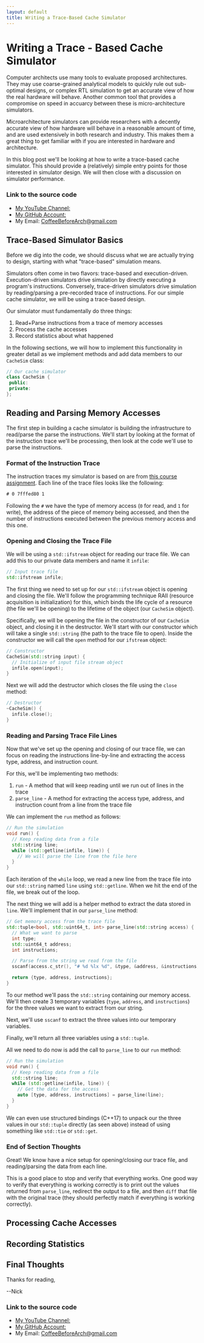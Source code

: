 ```yaml
---
layout: default
title: Writing a Trace-Based Cache Simulator
---
```


# Writing a Trace - Based Cache Simulator

Computer architects use many tools to evaluate proposed architectures. They may use coarse-grained analytical models to quickly rule out sub-optimal designs, or complex RTL simulation to get an accurate view of how the real hardware will behave. Another common tool that provides a compromise on speed in accuarcy between these is micro-architecture simulators.

Microarchitecture simulators can provide researchers with a decently accurate view of how hardware will behave in a reasonable amount of time, and are used extensively in both research and industry. This makes them a great thing to get familiar with if you are interested in hardware and architecture.

In this blog post we'll be looking at how to write a trace-based cache simulator. This should provide a (relatively) simple entry points for those interested in simulator design. We will then close with a discussion on simulator performance.

### Link to the source code

- [My YouTube Channel: ](https://www.youtube.com/channel/UCsi5-meDM5Q5NE93n_Ya7GA?view_as=subscriber)
- [My GitHub Account: ](https://github.com/CoffeeBeforeArch)
- My Email: CoffeeBeforeArch@gmail.com

## Trace-Based Simulator Basics

Before we dig into the code, we should discuss what we are actually trying to design, starting with what "trace-based" simulation means.

Simulators often come in two flavors: trace-based and execution-driven. Execution-driven simulators drive simulation by directly executing a program's instructions. Conversely, trace-driven simulators drive simulation by reading/parsing a pre-recorded trace of instructions. For our simple cache simulator, we will be using a trace-based design.

Our simulator must fundamentally do three things:

1. Read+Parse instructions from a trace of memory accesses
2. Process the cache accesses
3. Record statistics about what happened

In the following sections, we will how to implement this functionality in greater detail as we implement methods and add data members to our `CacheSim` class:

```cpp
// Our cache simulator
class CacheSim {
 public:
 private:
};
```

## Reading and Parsing Memory Accesses

The first step in building a cache simulator is building the infrastructure to read/parse the parse the instructions. We'll start by looking at the format of the instruction trace we'll be processing, then look at the code we'll use to parse the instructions.

### Format of the Instruction Trace

The instruction traces my simulator is based on are from [this course assignment](https://occs.oberlin.edu/~ctaylor/classes/210SP13/cache.html). Each line of the trace files looks like the following:

```txt
# 0 7fffed80 1
```

Following the `#` we have the type of memory access (`0` for read, and `1` for write), the address of the piece of memory being accessed, and then the number of instructions executed between the previous memory access and this one.

### Opening and Closing the Trace File

We will be using a `std::ifstream` object for reading our trace file. We can add this to our private data members and name it `infile`:

```cpp
// Input trace file
std::ifstream infile;
```

The first thing we need to set up for our `std::ifstream` object is opening and closing the file. We'll follow the programming technique RAII (resource acquisition is initialization) for this, which binds the life cycle of a resource (the file we'll be opening) to the lifetime of the object (our `CacheSim` object).

Specifically, we will be opening the file in the constructor of our `CacheSim` object, and closing it in the destructor. We'll start with our constructor which will take a single `std::string` (the path to the trace file to open). Inside the constructor we will call the `open` method for our `ifstream` object:

```cpp
// Constructor
CacheSim(std::string input) {
  // Initialize of input file stream object
  infile.open(input);
}
```

Next we will add the destructor which closes the file using the `close` method:

```cpp
// Destructor
~CacheSim() {
  infile.close();
}
```

### Reading and Parsing Trace File Lines

Now that we've set up the opening and closing of our trace file, we can focus on reading the instructions line-by-line and extracting the access type, address, and instruction count.

For this, we'll be implementing two methods:

1. `run` - A method that will keep reading until we run out of lines in the trace
2. `parse_line` - A method for extracting the access type, address, and instruction count from a line from the trace file

We can implement the `run` method as follows:

```cpp
// Run the simulation
void run() {
  // Keep reading data from a file
  std::string line;
  while (std::getline(infile, line)) {
    // We will parse the line from the file here
  }
}
```

Each iteration of the `while` loop, we read a new line from the trace file into our `std::string` named `line` using `std::getline`. When we hit the end of the file, we break out of the loop.

The next thing we will add is a helper method to extract the data stored in `line`. We'll implement that in our `parse_line` method:

```cpp
// Get memory access from the trace file
std::tuple<bool, std::uint64_t, int> parse_line(std::string access) {
  // What we want to parse
  int type;
  std::uint64_t address;
  int instructions;

  // Parse from the string we read from the file
  sscanf(access.c_str(), "# %d %lx %d", &type, &address, &instructions);

  return {type, address, instructions};
}
```

To our method we'll pass the `std::string` containing our memory access. We'll then create 3 temporary variables (`type`, `address`, and `instructions`) for the three values we want to extract from our string.

Next, we'll use `sscanf` to extract the three values into our temporary variables.

Finally, we'll return all three variables using a `std::tuple`.

All we need to do now is add the call to `parse_line` to our `run` method:

```cpp
// Run the simulation
void run() {
  // Keep reading data from a file
  std::string line;
  while (std::getline(infile, line)) {
    // Get the data for the access
    auto [type, address, instructions] = parse_line(line);
  }
}
```

We can even use structured bindings (C++17) to unpack our the three values in our `std::tuple` directly (as seen above) instead of using something like `std::tie` or `std::get`. 

### End of Section Thoughts

Great! We know have a nice setup for opening/closing our trace file, and reading/parsing the data from each line.

This is a good place to stop and verify that everything works. One good way to verify that everything is working correctly is to print out the values returned from `parse_line`, redirect the output to a file, and then `diff` that file with the original trace (they should perfectly match if everything is working correctly).

## Processing Cache Accesses

## Recording Statistics

## Final Thoughts

Thanks for reading,

--Nick

### Link to the source code

- [My YouTube Channel: ](https://www.youtube.com/channel/UCsi5-meDM5Q5NE93n_Ya7GA?view_as=subscriber)
- [My GitHub Account: ](https://github.com/CoffeeBeforeArch)
- My Email: CoffeeBeforeArch@gmail.com

